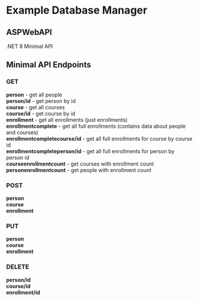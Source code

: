 # Example Database Manager
## ASPWebAPI
.NET 8 Minimal API
## Minimal API Endpoints
### GET
**person** - get all people\
**person/id** - get person by id\
**course** - get all courses\
**course/id** - get course by id\
**enrollment** - get all enrollments (just enrollments)\
**enrollmentcomplete** - get all full enrollments (contains data about people and courses)\
**enrollmentcompletecourse/id** - get all full enrollments for course by course id\
**enrollmentcompleteperson/id** - get all full enrollments for person by person id\
**courseenrollmentcount** - get courses with enrollment count\
**personenrollmentcount** - get people with enrollment count

### POST
**person**\
**course**\
**enrollment**

### PUT
**person**\
**course**\
**enrollment**

### DELETE
**person/id**\
**course/id**\
**enrollment/id**
